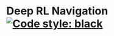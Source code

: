 # Deep RL Navigation [![Code style: black](https://img.shields.io/badge/code%20style-black-000000.svg)](https://github.com/psf/black)

